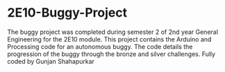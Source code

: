 # 2E10-Buggy-Project
The buggy project was completed during semester 2 of 2nd year General Engineering for the 2E10 module.
This project contains the Arduino and Processing code for an autonomous buggy.
The code details the progression of the buggy through the bronze and silver challenges.
Fully coded by Gunjan Shahapurkar
